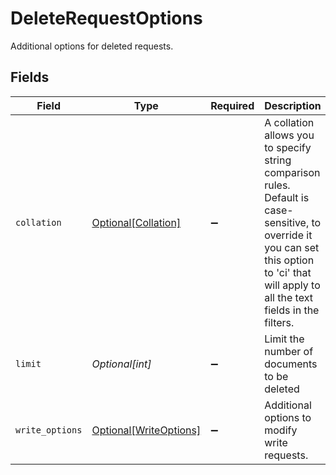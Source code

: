 # DeleteRequestOptions

Additional options for deleted requests.


## Fields

| Field                                                                                                                                                                                       | Type                                                                                                                                                                                        | Required                                                                                                                                                                                    | Description                                                                                                                                                                                 |
| ------------------------------------------------------------------------------------------------------------------------------------------------------------------------------------------- | ------------------------------------------------------------------------------------------------------------------------------------------------------------------------------------------- | ------------------------------------------------------------------------------------------------------------------------------------------------------------------------------------------- | ------------------------------------------------------------------------------------------------------------------------------------------------------------------------------------------- |
| `collation`                                                                                                                                                                                 | [Optional[Collation]](../../models/shared/collation.md)                                                                                                                                     | :heavy_minus_sign:                                                                                                                                                                          | A collation allows you to specify string comparison rules. Default is case-sensitive, to override it you can set this option to 'ci' that will apply to all the text fields in the filters. |
| `limit`                                                                                                                                                                                     | *Optional[int]*                                                                                                                                                                             | :heavy_minus_sign:                                                                                                                                                                          | Limit the number of documents to be deleted                                                                                                                                                 |
| `write_options`                                                                                                                                                                             | [Optional[WriteOptions]](../../models/shared/writeoptions.md)                                                                                                                               | :heavy_minus_sign:                                                                                                                                                                          | Additional options to modify write requests.                                                                                                                                                |